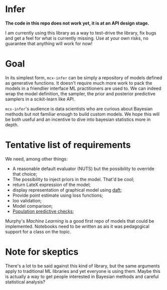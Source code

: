 # Infer

**The code in this repo does not work yet, it is at an API design stage.**

I am currently using this library as a way to test-drive the library, fix bugs
and get a feel for what is currently missing. Use at your own risks, no
guarantee that anything will work for now!

# Goal

In its simplest form, `mcx-infer` can be simply a repository of models defined
as generative functions. It doesn't require much more work to pack the models in
a friendlier interface ML practitioners are used to. We can indeed wrap the
model definition, the sampler, the prior and posterior predictive samplers in a
scikit-learn like API.

`mcx-infer`'s audience is data scientists who are curious about Bayesian methods
but not familiar enough to build custom models. We hope this will be both useful
and an incentive to dive into bayesian statistics more in depth.

# Tentative list of requirements 

We need, among other things:
- A reasonable default evaluator (NUTS) but the possibility to override that choice;
- The possibility to inject priors in the model. That'd be cool;
- return LateX expression of the model;
- display representation of graphical model using
  [daft](https://docs.daft-pgm.org/en/latest/);
- Provide point estimate using loss functions;
- loo validation;
- Model comparison;
- [Population predictive checks](https://arxiv.org/abs/1908.00882);

Murphy's *Machine Learning* is a good first repo of models that could be
implemented. Notebooks need to be written as ais it was pedagogical support for
a class on the topic. 

# Note for skeptics  

There's a lot to be said against this kind of library, but the same arguments
apply to traditional ML libraries and yet everyone is using them. Maybe this is
actually a way to get people interested in Bayesian methods and careful
statistical analysis?
